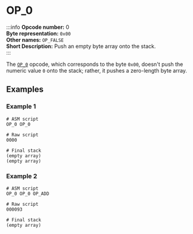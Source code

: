 # OP_0
:::info
**Opcode number:** 0  
**Byte representation:** `0x00`  
**Other names:** `OP_FALSE`  
**Short Description:** Push an empty byte array onto the stack.  
:::

The [`OP_0`](./OP_0.md) opcode, which corresponds to the byte `0x00`, doesn't push the numeric value `0` onto the stack; rather, it pushes a zero-length byte array.

## Examples
### Example 1
```shell
# ASM script
OP_0 OP_0

# Raw script
0000

# Final stack
(empty array)
(empty array)
```

### Example 2
```shell
# ASM script
OP_0 OP_0 OP_ADD

# Raw script
000093

# Final stack
(empty array)
```
